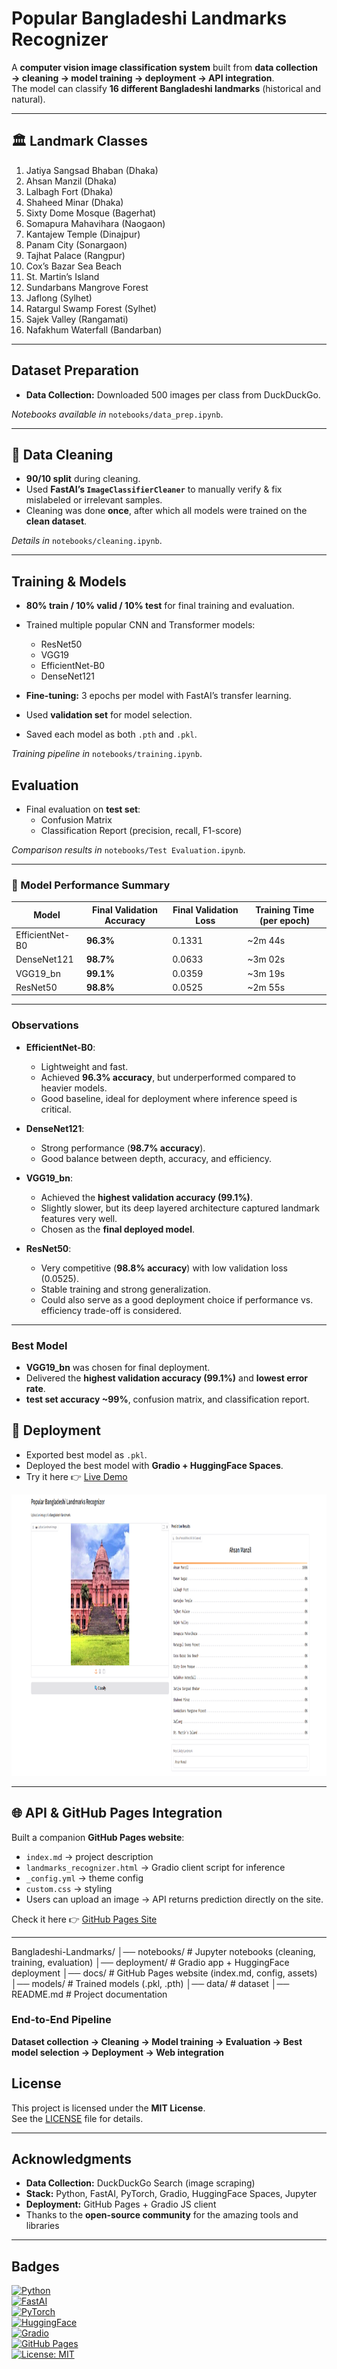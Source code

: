 # Popular Bangladeshi Landmarks Recognizer

A **computer vision image classification system** built from **data collection → cleaning → model training → deployment → API integration**.  
The model can classify **16 different Bangladeshi landmarks** (historical and natural).

---

## 🏛️ Landmark Classes

1. Jatiya Sangsad Bhaban (Dhaka)
2. Ahsan Manzil (Dhaka)
3. Lalbagh Fort (Dhaka)
4. Shaheed Minar (Dhaka)
5. Sixty Dome Mosque (Bagerhat)
6. Somapura Mahavihara (Naogaon)
7. Kantajew Temple (Dinajpur)
8. Panam City (Sonargaon)
9. Tajhat Palace (Rangpur)
10. Cox’s Bazar Sea Beach
11. St. Martin’s Island
12. Sundarbans Mangrove Forest
13. Jaflong (Sylhet)
14. Ratargul Swamp Forest (Sylhet)
15. Sajek Valley (Rangamati)
16. Nafakhum Waterfall (Bandarban)

---

## Dataset Preparation

- **Data Collection:** Downloaded 500 images per class from DuckDuckGo.

_Notebooks available in_ `notebooks/data_prep.ipynb`.

---

## 🧹 Data Cleaning

- **90/10 split** during cleaning.
- Used **FastAI’s `ImageClassifierCleaner`** to manually verify & fix mislabeled or irrelevant samples.
- Cleaning was done **once**, after which all models were trained on the **clean dataset**.

_Details in_ `notebooks/cleaning.ipynb`.

---

## Training & Models

- **80% train / 10% valid / 10% test** for final training and evaluation.
- Trained multiple popular CNN and Transformer models:

  - ResNet50
  - VGG19
  - EfficientNet-B0
  - DenseNet121

- **Fine-tuning:** 3 epochs per model with FastAI’s transfer learning.
- Used **validation set** for model selection.
- Saved each model as both `.pth` and `.pkl`.

_Training pipeline in_ `notebooks/training.ipynb`.

## Evaluation

- Final evaluation on **test set**:
  - Confusion Matrix
  - Classification Report (precision, recall, F1-score)

_Comparison results in_ `notebooks/Test Evaluation.ipynb`.

---

### 🔹 Model Performance Summary

| Model           | Final Validation Accuracy | Final Validation Loss | Training Time (per epoch) |
| --------------- | ------------------------- | --------------------- | ------------------------- |
| EfficientNet-B0 | **96.3%**                 | 0.1331                | ~2m 44s                   |
| DenseNet121     | **98.7%**                 | 0.0633                | ~3m 02s                   |
| VGG19_bn        | **99.1%**                 | 0.0359                | ~3m 19s                   |
| ResNet50        | **98.8%**                 | 0.0525                | ~2m 55s                   |

---

### Observations

- **EfficientNet-B0**:

  - Lightweight and fast.
  - Achieved **96.3% accuracy**, but underperformed compared to heavier models.
  - Good baseline, ideal for deployment where inference speed is critical.

- **DenseNet121**:

  - Strong performance (**98.7% accuracy**).
  - Good balance between depth, accuracy, and efficiency.

- **VGG19_bn**:

  - Achieved the **highest validation accuracy (99.1%)**.
  - Slightly slower, but its deep layered architecture captured landmark features very well.
  - Chosen as the **final deployed model**.

- **ResNet50**:
  - Very competitive (**98.8% accuracy**) with low validation loss (0.0525).
  - Stable training and strong generalization.
  - Could also serve as a good deployment choice if performance vs. efficiency trade-off is considered.

---

### Best Model

- **VGG19_bn** was chosen for final deployment.
- Delivered the **highest validation accuracy (99.1%)** and **lowest error rate**.
- **test set accuracy ~99%**, confusion matrix, and classification report.

## 🚀 Deployment

- Exported best model as `.pkl`.
- Deployed the best model with **Gradio + HuggingFace Spaces**.
- Try it here 👉 [Live Demo](https://huggingface.co/spaces/yeager07/popular-bangladeshi-landmark-recognizer)

<img src="deployment/demo.png" width="900" height="450">

---

## 🌐 API & GitHub Pages Integration

Built a companion **GitHub Pages website**:

- `index.md` → project description
- `landmarks_recognizer.html` → Gradio client script for inference
- `_config.yml` → theme config
- `custom.css` → styling
- Users can upload an image → API returns prediction directly on the site.

Check it here 👉 [GitHub Pages Site](https://07fahim.github.io/Popular-Bangladeshi-Landmarks-Recognizer/)

---

Bangladeshi-Landmarks/
│── notebooks/ # Jupyter notebooks (cleaning, training, evaluation)
│── deployment/ # Gradio app + HuggingFace deployment
│── docs/ # GitHub Pages website (index.md, config, assets)
│── models/ # Trained models (.pkl, .pth)
│── data/ # dataset
│── README.md # Project documentation

### End-to-End Pipeline

**Dataset collection → Cleaning → Model training → Evaluation → Best model selection → Deployment → Web integration**

## License

This project is licensed under the **MIT License**.  
See the [LICENSE](LICENSE) file for details.

---

## Acknowledgments

- **Data Collection:** DuckDuckGo Search (image scraping)
- **Stack:** Python, FastAI, PyTorch, Gradio, HuggingFace Spaces, Jupyter
- **Deployment:** GitHub Pages + Gradio JS client
- Thanks to the **open-source community** for the amazing tools and libraries

---

## Badges

[![Python](https://img.shields.io/badge/Python-3.10-blue.svg)](https://www.python.org/)  
[![FastAI](https://img.shields.io/badge/FastAI-2.x-green.svg)](https://docs.fast.ai/)  
[![PyTorch](https://img.shields.io/badge/PyTorch-1.13+-ee4c2c.svg)](https://pytorch.org/)  
[![HuggingFace](https://img.shields.io/badge/🤗-HuggingFace-yellow.svg)](https://huggingface.co/spaces/yeager07/popular-bangladeshi-landmark-recognizer)  
[![Gradio](https://img.shields.io/badge/Gradio-4.x-orange.svg)](https://gradio.app/)  
[![GitHub Pages](https://img.shields.io/badge/GitHub%20Pages-Live-blue.svg)](https://github.com/07fahim/Popular-Bangladeshi-Landmarks-Recognizer)  
[![License: MIT](https://img.shields.io/badge/License-MIT-green.svg)](LICENSE)

